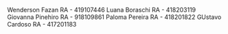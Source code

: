 Wenderson Fazan   RA - 419107446
Luana Boraschi    RA - 418203119
Giovanna Pinehiro RA - 918109861
Paloma Pereira    RA - 418201822
GUstavo Cardoso   RA - 417201183